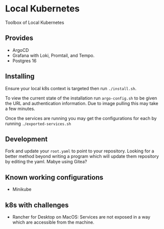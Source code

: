 # Local Kubernetes
Toolbox of Local Kubernetes

## Provides
* ArgoCD
* Grafana with Loki, Promtail, and Tempo.
* Postgres 16

## Installing
Ensure your local k8s context is targeted then run `./install.sh`.

To view the current state of the installation run `argo-config.sh` to be given the URL and authentication information.
Due to image pulling this may take a few minutes.

Once the services are running you may get the configurations for each by running `./exported-services.sh`

## Development
Fork and update your `root.yaml` to point to your repository.  Looking for a better method beyond writing a program
which will update them repository by editing the yaml.  Mabye using Gitea?

## Known working configurations
* Minikube

## k8s with challenges
* Rancher for Desktop on MacOS: Services are not exposed in a way which are accessible from the machine.
